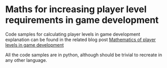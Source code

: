# Maths for increasing player level requirements in game development
Code samples for calculating player levels in game development explanation can be found in the related blog post [Mathematics of player levels in game development](http://janjanjan.uk/2020/02/22/mathematics-of-player-levels-in-game-development/)

All the code samples are in python, although should be trivial to recreate in any other language.
